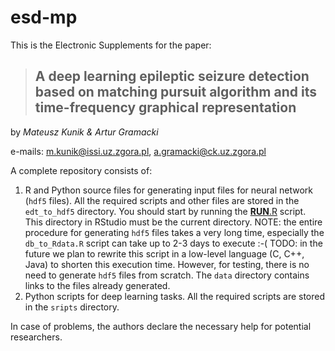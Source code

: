 # esd-mp

This is the Electronic Supplements for the paper:

> ## A deep learning epileptic seizure detection based on matching pursuit algorithm and its time-frequency graphical representation ##

by *Mateusz Kunik & Artur Gramacki*

e-mails:  m.kunik@issi.uz.zgora.pl, a.gramacki@ck.uz.zgora.pl

A complete repository consists of:
1. R and Python source files for generating input files for neural network (`hdf5` files). All the required scripts and other files are stored in the `edt_to_hdf5` directory. You should start by running the [__RUN__.R](https://github.com/artur-gramacki/esd-mp/blob/main/edf_to_hdf5/R/__RUN__.R) script. This directory in RStudio must be the current directory. NOTE: the entire procedure for generating `hdf5` files takes a very long time, especially the `db_to_Rdata.R` script can take up to 2-3 days to execute :-( TODO: in the future we plan to rewrite this script in a low-level language (C, C++, Java) to shorten this execution time. However, for testing, there is no need to generate `hdf5` files from scratch. The `data` directory contains links to the files already generated.
7. Python scripts for deep learning tasks.  All the required scripts are stored in the `sripts` directory.


In case of problems, the authors declare the necessary help for potential researchers.
